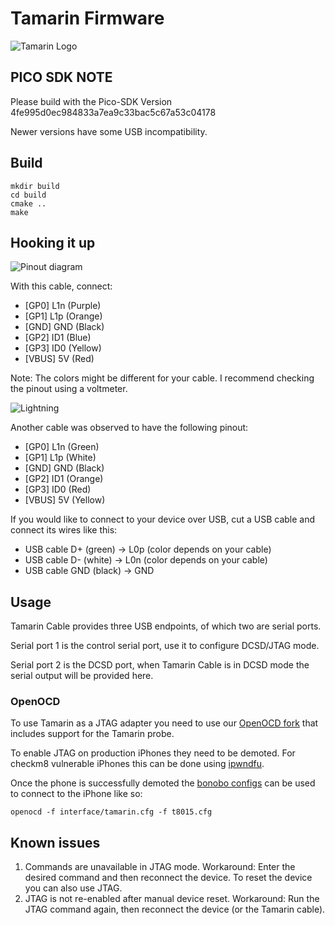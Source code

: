 # Tamarin Firmware
![Tamarin Logo](https://github.com/stacksmashing/tamarin-firmware/blob/main/media/tamarin-logo-300.png?raw=true)

## PICO SDK NOTE

Please build with the Pico-SDK Version 4fe995d0ec984833a7ea9c33bac5c67a53c04178

Newer versions have some USB incompatibility.

## Build

```
mkdir build
cd build
cmake ..
make
```

## Hooking it up

![Pinout diagram](https://github.com/stacksmashing/tamarin-firmware/blob/main/media/pinout.png?raw=true)

With this cable, connect:

- [GP0] L1n (Purple)
- [GP1] L1p (Orange)
- [GND] GND (Black)
- [GP2] ID1 (Blue)
- [GP3] ID0 (Yellow)
- [VBUS]  5V  (Red)

Note: The colors might be different for your cable. I recommend checking the pinout using a voltmeter.

![Lightning](https://github.com/stacksmashing/tamarin-firmware/blob/main/media/lightning.png?raw=true)

Another cable was observed to have the following pinout:

- [GP0] L1n (Green)
- [GP1] L1p (White)
- [GND] GND (Black)
- [GP2] ID1 (Orange)
- [GP3] ID0 (Red)
- [VBUS]  5V  (Yellow)

If you would like to connect to your device over USB, cut a USB cable and connect its wires like this:
- USB cable D+ (green)  -> L0p (color depends on your cable)
- USB cable D- (white)  -> L0n (color depends on your cable)
- USB cable GND (black) -> GND

## Usage

Tamarin Cable provides three USB endpoints, of which two are serial ports.

Serial port 1 is the control serial port, use it to configure DCSD/JTAG mode.

Serial port 2 is the DCSD port, when Tamarin Cable is in DCSD mode the serial output will be provided here.

### OpenOCD

To use Tamarin as a JTAG adapter you need to use our [OpenOCD fork](https://github.com/stacksmashing/openocd) that includes support for the Tamarin probe.

To enable JTAG on production iPhones they need to be demoted. For checkm8 vulnerable iPhones this can be done using [ipwndfu](https://github.com/axi0mX/ipwndfu).

Once the phone is successfully demoted the [bonobo configs](https://github.com/lambdaconcept/bonobo-configs/blob/master/t8015.cfg) can be used to connect to the iPhone like so:

```
openocd -f interface/tamarin.cfg -f t8015.cfg
```

## Known issues

1. Commands are unavailable in JTAG mode. Workaround: Enter the desired command and then reconnect the device. To reset the device you can also use JTAG.
2. JTAG is not re-enabled after manual device reset. Workaround: Run the JTAG command again, then reconnect the device (or the Tamarin cable).
